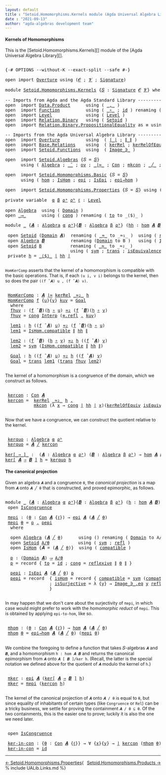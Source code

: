 ```yaml
---
layout: default
title : "Setoid.Homomorphisms.Kernels module (Agda Universal Algebra Library)"
date : "2021-09-13"
author: "agda-algebras development team"
---
```


#### <a id="kernels-of-homomorphisms-of-setoidalgebras">Kernels of Homomorphisms</a>

This is the [Setoid.Homomorphisms.Kernels][] module of the [Agda Universal Algebra Library][].

<pre class="Agda">

<a id="362" class="Symbol">{-#</a> <a id="366" class="Keyword">OPTIONS</a> <a id="374" class="Pragma">--without-K</a> <a id="386" class="Pragma">--exact-split</a> <a id="400" class="Pragma">--safe</a> <a id="407" class="Symbol">#-}</a>

<a id="412" class="Keyword">open</a> <a id="417" class="Keyword">import</a> <a id="424" href="Overture.html" class="Module">Overture</a> <a id="433" class="Keyword">using</a> <a id="439" class="Symbol">(</a><a id="440" href="Overture.Signatures.html#648" class="Generalizable">𝓞</a> <a id="442" class="Symbol">;</a> <a id="444" href="Overture.Signatures.html#650" class="Generalizable">𝓥</a> <a id="446" class="Symbol">;</a> <a id="448" href="Overture.Signatures.html#3264" class="Function">Signature</a><a id="457" class="Symbol">)</a>

<a id="460" class="Keyword">module</a> <a id="467" href="Setoid.Homomorphisms.Kernels.html" class="Module">Setoid.Homomorphisms.Kernels</a> <a id="496" class="Symbol">{</a><a id="497" href="Setoid.Homomorphisms.Kernels.html#497" class="Bound">𝑆</a> <a id="499" class="Symbol">:</a> <a id="501" href="Overture.Signatures.html#3264" class="Function">Signature</a> <a id="511" href="Overture.Signatures.html#648" class="Generalizable">𝓞</a> <a id="513" href="Overture.Signatures.html#650" class="Generalizable">𝓥</a><a id="514" class="Symbol">}</a> <a id="516" class="Keyword">where</a>

<a id="523" class="Comment">-- Imports from Agda and the Agda Standard Library ------------------------------------------</a>
<a id="617" class="Keyword">open</a>  <a id="623" class="Keyword">import</a> <a id="630" href="Data.Product.html" class="Module">Data.Product</a>      <a id="648" class="Keyword">using</a> <a id="654" class="Symbol">(</a> <a id="656" href="Agda.Builtin.Sigma.html#235" class="InductiveConstructor Operator">_,_</a> <a id="660" class="Symbol">)</a>
<a id="662" class="Keyword">open</a>  <a id="668" class="Keyword">import</a> <a id="675" href="Function.html" class="Module">Function</a>          <a id="693" class="Keyword">using</a> <a id="699" class="Symbol">(</a> <a id="701" href="Function.Base.html#1115" class="Function Operator">_∘_</a> <a id="705" class="Symbol">;</a> <a id="707" href="Function.Base.html#704" class="Function">id</a> <a id="710" class="Symbol">)</a> <a id="712" class="Keyword">renaming</a> <a id="721" class="Symbol">(</a> <a id="723" href="Function.Bundles.html#2043" class="Record">Func</a> <a id="728" class="Symbol">to</a> <a id="731" class="Record">_⟶_</a> <a id="735" class="Symbol">)</a>
<a id="737" class="Keyword">open</a>  <a id="743" class="Keyword">import</a> <a id="750" href="Level.html" class="Module">Level</a>             <a id="768" class="Keyword">using</a> <a id="774" class="Symbol">(</a> <a id="776" href="Agda.Primitive.html#742" class="Postulate">Level</a> <a id="782" class="Symbol">)</a>
<a id="784" class="Keyword">open</a>  <a id="790" class="Keyword">import</a> <a id="797" href="Relation.Binary.html" class="Module">Relation.Binary</a>   <a id="815" class="Keyword">using</a> <a id="821" class="Symbol">(</a> <a id="823" href="Relation.Binary.Bundles.html#1095" class="Record">Setoid</a> <a id="830" class="Symbol">)</a>
<a id="832" class="Keyword">open</a>  <a id="838" class="Keyword">import</a> <a id="845" href="Relation.Binary.PropositionalEquality.html" class="Module">Relation.Binary.PropositionalEquality</a> <a id="883" class="Symbol">as</a> <a id="886" class="Module">≡</a> <a id="888" class="Keyword">using</a> <a id="894" class="Symbol">()</a>

<a id="898" class="Comment">-- Imports from the Agda Universal Algebra Library ------------------------------------------</a>
<a id="992" class="Keyword">open</a>  <a id="998" class="Keyword">import</a> <a id="1005" href="Overture.html" class="Module">Overture</a>          <a id="1023" class="Keyword">using</a>  <a id="1030" class="Symbol">(</a> <a id="1032" href="Overture.Basic.html#4325" class="Function Operator">∣_∣</a> <a id="1036" class="Symbol">;</a> <a id="1038" href="Overture.Basic.html#4363" class="Function Operator">∥_∥</a> <a id="1042" class="Symbol">)</a>
<a id="1044" class="Keyword">open</a>  <a id="1050" class="Keyword">import</a> <a id="1057" href="Base.Relations.html" class="Module">Base.Relations</a>    <a id="1075" class="Keyword">using</a>  <a id="1082" class="Symbol">(</a> <a id="1084" href="Base.Relations.Discrete.html#4436" class="Function">kerRel</a> <a id="1091" class="Symbol">;</a> <a id="1093" href="Base.Relations.Discrete.html#4649" class="Function">kerRelOfEquiv</a> <a id="1107" class="Symbol">)</a>
<a id="1109" class="Keyword">open</a>  <a id="1115" class="Keyword">import</a> <a id="1122" href="Setoid.Functions.html" class="Module">Setoid.Functions</a>  <a id="1140" class="Keyword">using</a>  <a id="1147" class="Symbol">(</a> <a id="1149" href="Setoid.Functions.Inverses.html#1811" class="Datatype Operator">Image_∋_</a> <a id="1158" class="Symbol">)</a>

<a id="1161" class="Keyword">open</a>  <a id="1167" class="Keyword">import</a> <a id="1174" href="Setoid.Algebras.html" class="Module">Setoid.Algebras</a> <a id="1190" class="Symbol">{</a><a id="1191" class="Argument">𝑆</a> <a id="1193" class="Symbol">=</a> <a id="1195" href="Setoid.Homomorphisms.Kernels.html#497" class="Bound">𝑆</a><a id="1196" class="Symbol">}</a>
      <a id="1204" class="Keyword">using</a> <a id="1210" class="Symbol">(</a> <a id="1212" href="Setoid.Algebras.Basic.html#2709" class="Record">Algebra</a> <a id="1220" class="Symbol">;</a> <a id="1222" href="Setoid.Algebras.Basic.html#3648" class="Function Operator">_̂_</a> <a id="1226" class="Symbol">;</a> <a id="1228" href="Setoid.Algebras.Basic.html#1081" class="Function">ov</a> <a id="1231" class="Symbol">;</a> <a id="1233" href="Setoid.Algebras.Congruences.html#1805" class="Function Operator">_∣≈_</a> <a id="1238" class="Symbol">;</a> <a id="1240" href="Setoid.Algebras.Congruences.html#3206" class="Function">Con</a> <a id="1244" class="Symbol">;</a> <a id="1246" href="Setoid.Algebras.Congruences.html#2996" class="InductiveConstructor">mkcon</a> <a id="1252" class="Symbol">;</a> <a id="1254" href="Setoid.Algebras.Congruences.html#4240" class="Function Operator">_╱_</a> <a id="1258" class="Symbol">;</a> <a id="1260" href="Setoid.Algebras.Congruences.html#2913" class="Record">IsCongruence</a> <a id="1273" class="Symbol">)</a>

<a id="1276" class="Keyword">open</a>  <a id="1282" class="Keyword">import</a> <a id="1289" href="Setoid.Homomorphisms.Basic.html" class="Module">Setoid.Homomorphisms.Basic</a> <a id="1316" class="Symbol">{</a><a id="1317" class="Argument">𝑆</a> <a id="1319" class="Symbol">=</a> <a id="1321" href="Setoid.Homomorphisms.Kernels.html#497" class="Bound">𝑆</a><a id="1322" class="Symbol">}</a>
      <a id="1330" class="Keyword">using</a> <a id="1336" class="Symbol">(</a> <a id="1338" href="Setoid.Homomorphisms.Basic.html#1919" class="Function">hom</a> <a id="1342" class="Symbol">;</a> <a id="1344" href="Setoid.Homomorphisms.Basic.html#1826" class="Record">IsHom</a> <a id="1350" class="Symbol">;</a> <a id="1352" href="Setoid.Homomorphisms.Basic.html#2542" class="Function">epi</a> <a id="1356" class="Symbol">;</a> <a id="1358" href="Setoid.Homomorphisms.Basic.html#2380" class="Record">IsEpi</a> <a id="1364" class="Symbol">;</a> <a id="1366" href="Setoid.Homomorphisms.Basic.html#2604" class="Function">epi→hom</a> <a id="1374" class="Symbol">)</a>

<a id="1377" class="Keyword">open</a>  <a id="1383" class="Keyword">import</a> <a id="1390" href="Setoid.Homomorphisms.Properties.html" class="Module">Setoid.Homomorphisms.Properties</a> <a id="1422" class="Symbol">{</a><a id="1423" class="Argument">𝑆</a> <a id="1425" class="Symbol">=</a> <a id="1427" href="Setoid.Homomorphisms.Kernels.html#497" class="Bound">𝑆</a><a id="1428" class="Symbol">}</a> <a id="1430" class="Keyword">using</a> <a id="1436" class="Symbol">(</a> <a id="1438" href="Setoid.Homomorphisms.Properties.html#3549" class="Function">𝒾𝒹</a> <a id="1441" class="Symbol">)</a>

<a id="1444" class="Keyword">private</a> <a id="1452" class="Keyword">variable</a>  <a id="1462" href="Setoid.Homomorphisms.Kernels.html#1462" class="Generalizable">α</a> <a id="1464" href="Setoid.Homomorphisms.Kernels.html#1464" class="Generalizable">β</a> <a id="1466" href="Setoid.Homomorphisms.Kernels.html#1466" class="Generalizable">ρᵃ</a> <a id="1469" href="Setoid.Homomorphisms.Kernels.html#1469" class="Generalizable">ρᵇ</a> <a id="1472" href="Setoid.Homomorphisms.Kernels.html#1472" class="Generalizable">ℓ</a> <a id="1474" class="Symbol">:</a> <a id="1476" href="Agda.Primitive.html#742" class="Postulate">Level</a>

<a id="1483" class="Keyword">open</a> <a id="1488" href="Setoid.Algebras.Basic.html#2709" class="Module">Algebra</a>  <a id="1497" class="Keyword">using</a> <a id="1503" class="Symbol">(</a> <a id="1505" href="Setoid.Algebras.Basic.html#2766" class="Field">Domain</a> <a id="1512" class="Symbol">)</a>
<a id="1514" class="Keyword">open</a> <a id="1519" href="Setoid.Homomorphisms.Kernels.html#731" class="Module">_⟶_</a>      <a id="1528" class="Keyword">using</a> <a id="1534" class="Symbol">(</a> <a id="1536" href="Function.Bundles.html#2113" class="Field">cong</a> <a id="1541" class="Symbol">)</a> <a id="1543" class="Keyword">renaming</a> <a id="1552" class="Symbol">(</a> <a id="1554" href="Function.Bundles.html#2094" class="Field">to</a> <a id="1557" class="Symbol">to</a> <a id="1560" class="Field">_⟨$⟩_</a> <a id="1566" class="Symbol">)</a>

<a id="1569" class="Keyword">module</a> <a id="1576" href="Setoid.Homomorphisms.Kernels.html#1576" class="Module">_</a> <a id="1578" class="Symbol">{</a><a id="1579" href="Setoid.Homomorphisms.Kernels.html#1579" class="Bound">𝑨</a> <a id="1581" class="Symbol">:</a> <a id="1583" href="Setoid.Algebras.Basic.html#2709" class="Record">Algebra</a> <a id="1591" href="Setoid.Homomorphisms.Kernels.html#1462" class="Generalizable">α</a> <a id="1593" href="Setoid.Homomorphisms.Kernels.html#1466" class="Generalizable">ρᵃ</a><a id="1595" class="Symbol">}{</a><a id="1597" href="Setoid.Homomorphisms.Kernels.html#1597" class="Bound">𝑩</a> <a id="1599" class="Symbol">:</a> <a id="1601" href="Setoid.Algebras.Basic.html#2709" class="Record">Algebra</a> <a id="1609" href="Setoid.Homomorphisms.Kernels.html#1464" class="Generalizable">β</a> <a id="1611" href="Setoid.Homomorphisms.Kernels.html#1469" class="Generalizable">ρᵇ</a><a id="1613" class="Symbol">}</a> <a id="1615" class="Symbol">(</a><a id="1616" href="Setoid.Homomorphisms.Kernels.html#1616" class="Bound">hh</a> <a id="1619" class="Symbol">:</a> <a id="1621" href="Setoid.Homomorphisms.Basic.html#1919" class="Function">hom</a> <a id="1625" href="Setoid.Homomorphisms.Kernels.html#1579" class="Bound">𝑨</a> <a id="1627" href="Setoid.Homomorphisms.Kernels.html#1597" class="Bound">𝑩</a><a id="1628" class="Symbol">)</a> <a id="1630" class="Keyword">where</a>

 <a id="1638" class="Keyword">open</a> <a id="1643" href="Relation.Binary.Bundles.html#1095" class="Module">Setoid</a> <a id="1650" class="Symbol">(</a><a id="1651" href="Setoid.Algebras.Basic.html#2766" class="Field">Domain</a> <a id="1658" href="Setoid.Homomorphisms.Kernels.html#1579" class="Bound">𝑨</a><a id="1659" class="Symbol">)</a>  <a id="1662" class="Keyword">renaming</a> <a id="1671" class="Symbol">(</a> <a id="1673" href="Relation.Binary.Bundles.html#1184" class="Field Operator">_≈_</a> <a id="1677" class="Symbol">to</a> <a id="1680" class="Field Operator">_≈₁_</a> <a id="1685" class="Symbol">)</a>  <a id="1688" class="Keyword">using</a> <a id="1694" class="Symbol">(</a> <a id="1696" href="Relation.Binary.Structures.html#1674" class="Function">reflexive</a> <a id="1706" class="Symbol">)</a>
 <a id="1709" class="Keyword">open</a> <a id="1714" href="Setoid.Algebras.Basic.html#2709" class="Module">Algebra</a> <a id="1722" href="Setoid.Homomorphisms.Kernels.html#1597" class="Bound">𝑩</a>          <a id="1733" class="Keyword">renaming</a> <a id="1742" class="Symbol">(</a><a id="1743" href="Setoid.Algebras.Basic.html#2766" class="Field">Domain</a> <a id="1750" class="Symbol">to</a> <a id="1753" class="Field">B</a> <a id="1755" class="Symbol">)</a>   <a id="1759" class="Keyword">using</a> <a id="1765" class="Symbol">(</a> <a id="1767" href="Setoid.Algebras.Basic.html#2788" class="Field">Interp</a> <a id="1774" class="Symbol">)</a>
 <a id="1777" class="Keyword">open</a> <a id="1782" href="Relation.Binary.Bundles.html#1095" class="Module">Setoid</a> <a id="1789" href="Setoid.Homomorphisms.Kernels.html#1753" class="Function">B</a>           <a id="1801" class="Keyword">renaming</a> <a id="1810" class="Symbol">(</a> <a id="1812" href="Relation.Binary.Bundles.html#1184" class="Field Operator">_≈_</a> <a id="1816" class="Symbol">to</a> <a id="1819" class="Field Operator">_≈₂_</a> <a id="1824" class="Symbol">)</a>
                         <a id="1851" class="Keyword">using</a> <a id="1857" class="Symbol">(</a> <a id="1859" href="Relation.Binary.Structures.html#1200" class="Function">sym</a> <a id="1863" class="Symbol">;</a> <a id="1865" href="Relation.Binary.Structures.html#1226" class="Function">trans</a> <a id="1871" class="Symbol">;</a> <a id="1873" href="Relation.Binary.Bundles.html#1218" class="Field">isEquivalence</a> <a id="1887" class="Symbol">)</a>
 <a id="1890" class="Keyword">private</a> <a id="1898" href="Setoid.Homomorphisms.Kernels.html#1898" class="Function">h</a> <a id="1900" class="Symbol">=</a> <a id="1902" href="Setoid.Homomorphisms.Kernels.html#1560" class="Field Operator">_⟨$⟩_</a> <a id="1908" href="Overture.Basic.html#4325" class="Function Operator">∣</a> <a id="1910" href="Setoid.Homomorphisms.Kernels.html#1616" class="Bound">hh</a> <a id="1913" href="Overture.Basic.html#4325" class="Function Operator">∣</a>

</pre>

`HomKerComp` asserts that the kernel of a homomorphism is compatible with the basic operations.
That is, if each `(u i, v i)` belongs to the kernel, then so does the pair `((f ̂ 𝑨) u , (f ̂ 𝑨) v)`.

<pre class="Agda">

 <a id="2142" href="Setoid.Homomorphisms.Kernels.html#2142" class="Function">HomKerComp</a> <a id="2153" class="Symbol">:</a> <a id="2155" href="Setoid.Homomorphisms.Kernels.html#1579" class="Bound">𝑨</a> <a id="2157" href="Setoid.Algebras.Congruences.html#1805" class="Function Operator">∣≈</a> <a id="2160" href="Base.Relations.Discrete.html#4436" class="Function">kerRel</a> <a id="2167" href="Setoid.Homomorphisms.Kernels.html#1819" class="Function Operator">_≈₂_</a> <a id="2172" href="Setoid.Homomorphisms.Kernels.html#1898" class="Function">h</a>
 <a id="2175" href="Setoid.Homomorphisms.Kernels.html#2142" class="Function">HomKerComp</a> <a id="2186" href="Setoid.Homomorphisms.Kernels.html#2186" class="Bound">f</a> <a id="2188" class="Symbol">{</a><a id="2189" href="Setoid.Homomorphisms.Kernels.html#2189" class="Bound">u</a><a id="2190" class="Symbol">}{</a><a id="2192" href="Setoid.Homomorphisms.Kernels.html#2192" class="Bound">v</a><a id="2193" class="Symbol">}</a> <a id="2195" href="Setoid.Homomorphisms.Kernels.html#2195" class="Bound">kuv</a> <a id="2199" class="Symbol">=</a> <a id="2201" href="Setoid.Homomorphisms.Kernels.html#2452" class="Function">Goal</a>
  <a id="2208" class="Keyword">where</a>
  <a id="2216" href="Setoid.Homomorphisms.Kernels.html#2216" class="Function">fhuv</a> <a id="2221" class="Symbol">:</a> <a id="2223" class="Symbol">(</a><a id="2224" href="Setoid.Homomorphisms.Kernels.html#2186" class="Bound">f</a> <a id="2226" href="Setoid.Algebras.Basic.html#3648" class="Function Operator">̂</a> <a id="2228" href="Setoid.Homomorphisms.Kernels.html#1597" class="Bound">𝑩</a><a id="2229" class="Symbol">)(</a><a id="2231" href="Setoid.Homomorphisms.Kernels.html#1898" class="Function">h</a> <a id="2233" href="Function.Base.html#1115" class="Function Operator">∘</a> <a id="2235" href="Setoid.Homomorphisms.Kernels.html#2189" class="Bound">u</a><a id="2236" class="Symbol">)</a> <a id="2238" href="Setoid.Homomorphisms.Kernels.html#1819" class="Function Operator">≈₂</a> <a id="2241" class="Symbol">(</a><a id="2242" href="Setoid.Homomorphisms.Kernels.html#2186" class="Bound">f</a> <a id="2244" href="Setoid.Algebras.Basic.html#3648" class="Function Operator">̂</a> <a id="2246" href="Setoid.Homomorphisms.Kernels.html#1597" class="Bound">𝑩</a><a id="2247" class="Symbol">)(</a><a id="2249" href="Setoid.Homomorphisms.Kernels.html#1898" class="Function">h</a> <a id="2251" href="Function.Base.html#1115" class="Function Operator">∘</a> <a id="2253" href="Setoid.Homomorphisms.Kernels.html#2192" class="Bound">v</a><a id="2254" class="Symbol">)</a>
  <a id="2258" href="Setoid.Homomorphisms.Kernels.html#2216" class="Function">fhuv</a> <a id="2263" class="Symbol">=</a> <a id="2265" href="Function.Bundles.html#2113" class="Field">cong</a> <a id="2270" href="Setoid.Algebras.Basic.html#2788" class="Function">Interp</a> <a id="2277" class="Symbol">(</a><a id="2278" href="Agda.Builtin.Equality.html#207" class="InductiveConstructor">≡.refl</a> <a id="2285" href="Agda.Builtin.Sigma.html#235" class="InductiveConstructor Operator">,</a> <a id="2287" href="Setoid.Homomorphisms.Kernels.html#2195" class="Bound">kuv</a><a id="2290" class="Symbol">)</a>

  <a id="2295" href="Setoid.Homomorphisms.Kernels.html#2295" class="Function">lem1</a> <a id="2300" class="Symbol">:</a> <a id="2302" href="Setoid.Homomorphisms.Kernels.html#1898" class="Function">h</a> <a id="2304" class="Symbol">((</a><a id="2306" href="Setoid.Homomorphisms.Kernels.html#2186" class="Bound">f</a> <a id="2308" href="Setoid.Algebras.Basic.html#3648" class="Function Operator">̂</a> <a id="2310" href="Setoid.Homomorphisms.Kernels.html#1579" class="Bound">𝑨</a><a id="2311" class="Symbol">)</a> <a id="2313" href="Setoid.Homomorphisms.Kernels.html#2189" class="Bound">u</a><a id="2314" class="Symbol">)</a> <a id="2316" href="Setoid.Homomorphisms.Kernels.html#1819" class="Function Operator">≈₂</a> <a id="2319" class="Symbol">(</a><a id="2320" href="Setoid.Homomorphisms.Kernels.html#2186" class="Bound">f</a> <a id="2322" href="Setoid.Algebras.Basic.html#3648" class="Function Operator">̂</a> <a id="2324" href="Setoid.Homomorphisms.Kernels.html#1597" class="Bound">𝑩</a><a id="2325" class="Symbol">)(</a><a id="2327" href="Setoid.Homomorphisms.Kernels.html#1898" class="Function">h</a> <a id="2329" href="Function.Base.html#1115" class="Function Operator">∘</a> <a id="2331" href="Setoid.Homomorphisms.Kernels.html#2189" class="Bound">u</a><a id="2332" class="Symbol">)</a>
  <a id="2336" href="Setoid.Homomorphisms.Kernels.html#2295" class="Function">lem1</a> <a id="2341" class="Symbol">=</a> <a id="2343" href="Setoid.Homomorphisms.Basic.html#1887" class="Field">IsHom.compatible</a> <a id="2360" href="Overture.Basic.html#4363" class="Function Operator">∥</a> <a id="2362" href="Setoid.Homomorphisms.Kernels.html#1616" class="Bound">hh</a> <a id="2365" href="Overture.Basic.html#4363" class="Function Operator">∥</a>

  <a id="2370" href="Setoid.Homomorphisms.Kernels.html#2370" class="Function">lem2</a> <a id="2375" class="Symbol">:</a> <a id="2377" class="Symbol">(</a><a id="2378" href="Setoid.Homomorphisms.Kernels.html#2186" class="Bound">f</a> <a id="2380" href="Setoid.Algebras.Basic.html#3648" class="Function Operator">̂</a> <a id="2382" href="Setoid.Homomorphisms.Kernels.html#1597" class="Bound">𝑩</a><a id="2383" class="Symbol">)</a> <a id="2385" class="Symbol">(</a><a id="2386" href="Setoid.Homomorphisms.Kernels.html#1898" class="Function">h</a> <a id="2388" href="Function.Base.html#1115" class="Function Operator">∘</a> <a id="2390" href="Setoid.Homomorphisms.Kernels.html#2192" class="Bound">v</a><a id="2391" class="Symbol">)</a> <a id="2393" href="Setoid.Homomorphisms.Kernels.html#1819" class="Function Operator">≈₂</a> <a id="2396" href="Setoid.Homomorphisms.Kernels.html#1898" class="Function">h</a> <a id="2398" class="Symbol">((</a><a id="2400" href="Setoid.Homomorphisms.Kernels.html#2186" class="Bound">f</a> <a id="2402" href="Setoid.Algebras.Basic.html#3648" class="Function Operator">̂</a> <a id="2404" href="Setoid.Homomorphisms.Kernels.html#1579" class="Bound">𝑨</a><a id="2405" class="Symbol">)</a> <a id="2407" href="Setoid.Homomorphisms.Kernels.html#2192" class="Bound">v</a><a id="2408" class="Symbol">)</a>
  <a id="2412" href="Setoid.Homomorphisms.Kernels.html#2370" class="Function">lem2</a> <a id="2417" class="Symbol">=</a> <a id="2419" href="Relation.Binary.Structures.html#1200" class="Function">sym</a> <a id="2423" class="Symbol">(</a><a id="2424" href="Setoid.Homomorphisms.Basic.html#1887" class="Field">IsHom.compatible</a> <a id="2441" href="Overture.Basic.html#4363" class="Function Operator">∥</a> <a id="2443" href="Setoid.Homomorphisms.Kernels.html#1616" class="Bound">hh</a> <a id="2446" href="Overture.Basic.html#4363" class="Function Operator">∥</a><a id="2447" class="Symbol">)</a>

  <a id="2452" href="Setoid.Homomorphisms.Kernels.html#2452" class="Function">Goal</a> <a id="2457" class="Symbol">:</a> <a id="2459" href="Setoid.Homomorphisms.Kernels.html#1898" class="Function">h</a> <a id="2461" class="Symbol">((</a><a id="2463" href="Setoid.Homomorphisms.Kernels.html#2186" class="Bound">f</a> <a id="2465" href="Setoid.Algebras.Basic.html#3648" class="Function Operator">̂</a> <a id="2467" href="Setoid.Homomorphisms.Kernels.html#1579" class="Bound">𝑨</a><a id="2468" class="Symbol">)</a> <a id="2470" href="Setoid.Homomorphisms.Kernels.html#2189" class="Bound">u</a><a id="2471" class="Symbol">)</a> <a id="2473" href="Setoid.Homomorphisms.Kernels.html#1819" class="Function Operator">≈₂</a> <a id="2476" href="Setoid.Homomorphisms.Kernels.html#1898" class="Function">h</a> <a id="2478" class="Symbol">((</a><a id="2480" href="Setoid.Homomorphisms.Kernels.html#2186" class="Bound">f</a> <a id="2482" href="Setoid.Algebras.Basic.html#3648" class="Function Operator">̂</a> <a id="2484" href="Setoid.Homomorphisms.Kernels.html#1579" class="Bound">𝑨</a><a id="2485" class="Symbol">)</a> <a id="2487" href="Setoid.Homomorphisms.Kernels.html#2192" class="Bound">v</a><a id="2488" class="Symbol">)</a>
  <a id="2492" href="Setoid.Homomorphisms.Kernels.html#2452" class="Function">Goal</a> <a id="2497" class="Symbol">=</a> <a id="2499" href="Relation.Binary.Structures.html#1226" class="Function">trans</a> <a id="2505" href="Setoid.Homomorphisms.Kernels.html#2295" class="Function">lem1</a> <a id="2510" class="Symbol">(</a><a id="2511" href="Relation.Binary.Structures.html#1226" class="Function">trans</a> <a id="2517" href="Setoid.Homomorphisms.Kernels.html#2216" class="Function">fhuv</a> <a id="2522" href="Setoid.Homomorphisms.Kernels.html#2370" class="Function">lem2</a><a id="2526" class="Symbol">)</a>

</pre>

The kernel of a homomorphism is a congruence of the domain, which we construct as follows.

<pre class="Agda">

 <a id="2648" href="Setoid.Homomorphisms.Kernels.html#2648" class="Function">kercon</a> <a id="2655" class="Symbol">:</a> <a id="2657" href="Setoid.Algebras.Congruences.html#3206" class="Function">Con</a> <a id="2661" href="Setoid.Homomorphisms.Kernels.html#1579" class="Bound">𝑨</a>
 <a id="2664" href="Setoid.Homomorphisms.Kernels.html#2648" class="Function">kercon</a> <a id="2671" class="Symbol">=</a>  <a id="2674" href="Base.Relations.Discrete.html#4436" class="Function">kerRel</a> <a id="2681" href="Setoid.Homomorphisms.Kernels.html#1819" class="Function Operator">_≈₂_</a> <a id="2686" href="Setoid.Homomorphisms.Kernels.html#1898" class="Function">h</a> <a id="2688" href="Agda.Builtin.Sigma.html#235" class="InductiveConstructor Operator">,</a>
           <a id="2701" href="Setoid.Algebras.Congruences.html#2996" class="InductiveConstructor">mkcon</a> <a id="2707" class="Symbol">(λ</a> <a id="2710" href="Setoid.Homomorphisms.Kernels.html#2710" class="Bound">x</a> <a id="2712" class="Symbol">→</a> <a id="2714" href="Function.Bundles.html#2113" class="Field">cong</a> <a id="2719" href="Overture.Basic.html#4325" class="Function Operator">∣</a> <a id="2721" href="Setoid.Homomorphisms.Kernels.html#1616" class="Bound">hh</a> <a id="2724" href="Overture.Basic.html#4325" class="Function Operator">∣</a> <a id="2726" href="Setoid.Homomorphisms.Kernels.html#2710" class="Bound">x</a><a id="2727" class="Symbol">)(</a><a id="2729" href="Base.Relations.Discrete.html#4649" class="Function">kerRelOfEquiv</a> <a id="2743" href="Relation.Binary.Bundles.html#1218" class="Function">isEquivalence</a> <a id="2757" href="Setoid.Homomorphisms.Kernels.html#1898" class="Function">h</a><a id="2758" class="Symbol">)(</a><a id="2760" href="Setoid.Homomorphisms.Kernels.html#2142" class="Function">HomKerComp</a><a id="2770" class="Symbol">)</a>

</pre>

Now that we have a congruence, we can construct the quotient relative to the kernel.

<pre class="Agda">

 <a id="2886" href="Setoid.Homomorphisms.Kernels.html#2886" class="Function">kerquo</a> <a id="2893" class="Symbol">:</a> <a id="2895" href="Setoid.Algebras.Basic.html#2709" class="Record">Algebra</a> <a id="2903" href="Setoid.Homomorphisms.Kernels.html#1591" class="Bound">α</a> <a id="2905" href="Setoid.Homomorphisms.Kernels.html#1611" class="Bound">ρᵇ</a>
 <a id="2909" href="Setoid.Homomorphisms.Kernels.html#2886" class="Function">kerquo</a> <a id="2916" class="Symbol">=</a> <a id="2918" href="Setoid.Homomorphisms.Kernels.html#1579" class="Bound">𝑨</a> <a id="2920" href="Setoid.Algebras.Congruences.html#4240" class="Function Operator">╱</a> <a id="2922" href="Setoid.Homomorphisms.Kernels.html#2648" class="Function">kercon</a>

<a id="ker[_⇒_]_"></a><a id="2930" href="Setoid.Homomorphisms.Kernels.html#2930" class="Function Operator">ker[_⇒_]_</a> <a id="2940" class="Symbol">:</a>  <a id="2943" class="Symbol">(</a><a id="2944" href="Setoid.Homomorphisms.Kernels.html#2944" class="Bound">𝑨</a> <a id="2946" class="Symbol">:</a> <a id="2948" href="Setoid.Algebras.Basic.html#2709" class="Record">Algebra</a> <a id="2956" href="Setoid.Homomorphisms.Kernels.html#1462" class="Generalizable">α</a> <a id="2958" href="Setoid.Homomorphisms.Kernels.html#1466" class="Generalizable">ρᵃ</a><a id="2960" class="Symbol">)</a> <a id="2962" class="Symbol">(</a><a id="2963" href="Setoid.Homomorphisms.Kernels.html#2963" class="Bound">𝑩</a> <a id="2965" class="Symbol">:</a> <a id="2967" href="Setoid.Algebras.Basic.html#2709" class="Record">Algebra</a> <a id="2975" href="Setoid.Homomorphisms.Kernels.html#1464" class="Generalizable">β</a> <a id="2977" href="Setoid.Homomorphisms.Kernels.html#1469" class="Generalizable">ρᵇ</a><a id="2979" class="Symbol">)</a> <a id="2981" class="Symbol">→</a> <a id="2983" href="Setoid.Homomorphisms.Basic.html#1919" class="Function">hom</a> <a id="2987" href="Setoid.Homomorphisms.Kernels.html#2944" class="Bound">𝑨</a> <a id="2989" href="Setoid.Homomorphisms.Kernels.html#2963" class="Bound">𝑩</a> <a id="2991" class="Symbol">→</a> <a id="2993" href="Setoid.Algebras.Basic.html#2709" class="Record">Algebra</a> <a id="3001" class="Symbol">_</a> <a id="3003" class="Symbol">_</a>
<a id="3005" href="Setoid.Homomorphisms.Kernels.html#2930" class="Function Operator">ker[</a> <a id="3010" href="Setoid.Homomorphisms.Kernels.html#3010" class="Bound">𝑨</a> <a id="3012" href="Setoid.Homomorphisms.Kernels.html#2930" class="Function Operator">⇒</a> <a id="3014" href="Setoid.Homomorphisms.Kernels.html#3014" class="Bound">𝑩</a> <a id="3016" href="Setoid.Homomorphisms.Kernels.html#2930" class="Function Operator">]</a> <a id="3018" href="Setoid.Homomorphisms.Kernels.html#3018" class="Bound">h</a> <a id="3020" class="Symbol">=</a> <a id="3022" href="Setoid.Homomorphisms.Kernels.html#2886" class="Function">kerquo</a> <a id="3029" href="Setoid.Homomorphisms.Kernels.html#3018" class="Bound">h</a>
</pre>


#### <a id="the-canonical-projection">The canonical projection</a>

Given an algebra `𝑨` and a congruence `θ`, the *canonical projection* is a map from `𝑨` onto `𝑨 ╱ θ` that is constructed, and proved epimorphic, as follows.

<pre class="Agda">

<a id="3284" class="Keyword">module</a> <a id="3291" href="Setoid.Homomorphisms.Kernels.html#3291" class="Module">_</a> <a id="3293" class="Symbol">{</a><a id="3294" href="Setoid.Homomorphisms.Kernels.html#3294" class="Bound">𝑨</a> <a id="3296" class="Symbol">:</a> <a id="3298" href="Setoid.Algebras.Basic.html#2709" class="Record">Algebra</a> <a id="3306" href="Setoid.Homomorphisms.Kernels.html#1462" class="Generalizable">α</a> <a id="3308" href="Setoid.Homomorphisms.Kernels.html#1466" class="Generalizable">ρᵃ</a><a id="3310" class="Symbol">}{</a><a id="3312" href="Setoid.Homomorphisms.Kernels.html#3312" class="Bound">𝑩</a> <a id="3314" class="Symbol">:</a> <a id="3316" href="Setoid.Algebras.Basic.html#2709" class="Record">Algebra</a> <a id="3324" href="Setoid.Homomorphisms.Kernels.html#1464" class="Generalizable">β</a> <a id="3326" href="Setoid.Homomorphisms.Kernels.html#1469" class="Generalizable">ρᵇ</a><a id="3328" class="Symbol">}</a> <a id="3330" class="Symbol">(</a><a id="3331" href="Setoid.Homomorphisms.Kernels.html#3331" class="Bound">h</a> <a id="3333" class="Symbol">:</a> <a id="3335" href="Setoid.Homomorphisms.Basic.html#1919" class="Function">hom</a> <a id="3339" href="Setoid.Homomorphisms.Kernels.html#3294" class="Bound">𝑨</a> <a id="3341" href="Setoid.Homomorphisms.Kernels.html#3312" class="Bound">𝑩</a><a id="3342" class="Symbol">)</a> <a id="3344" class="Keyword">where</a>
 <a id="3351" class="Keyword">open</a> <a id="3356" href="Setoid.Algebras.Congruences.html#2913" class="Module">IsCongruence</a>

 <a id="3371" href="Setoid.Homomorphisms.Kernels.html#3371" class="Function">πepi</a> <a id="3376" class="Symbol">:</a> <a id="3378" class="Symbol">(</a><a id="3379" href="Setoid.Homomorphisms.Kernels.html#3379" class="Bound">θ</a> <a id="3381" class="Symbol">:</a> <a id="3383" href="Setoid.Algebras.Congruences.html#3206" class="Function">Con</a> <a id="3387" href="Setoid.Homomorphisms.Kernels.html#3294" class="Bound">𝑨</a> <a id="3389" class="Symbol">{</a><a id="3390" href="Setoid.Homomorphisms.Kernels.html#1472" class="Generalizable">ℓ</a><a id="3391" class="Symbol">})</a> <a id="3394" class="Symbol">→</a> <a id="3396" href="Setoid.Homomorphisms.Basic.html#2542" class="Function">epi</a> <a id="3400" href="Setoid.Homomorphisms.Kernels.html#3294" class="Bound">𝑨</a> <a id="3402" class="Symbol">(</a><a id="3403" href="Setoid.Homomorphisms.Kernels.html#3294" class="Bound">𝑨</a> <a id="3405" href="Setoid.Algebras.Congruences.html#4240" class="Function Operator">╱</a> <a id="3407" href="Setoid.Homomorphisms.Kernels.html#3379" class="Bound">θ</a><a id="3408" class="Symbol">)</a>
 <a id="3411" href="Setoid.Homomorphisms.Kernels.html#3371" class="Function">πepi</a> <a id="3416" href="Setoid.Homomorphisms.Kernels.html#3416" class="Bound">θ</a> <a id="3418" class="Symbol">=</a> <a id="3420" href="Setoid.Homomorphisms.Kernels.html#3603" class="Function">p</a> <a id="3422" href="Agda.Builtin.Sigma.html#235" class="InductiveConstructor Operator">,</a> <a id="3424" href="Setoid.Homomorphisms.Kernels.html#3677" class="Function">pepi</a>
  <a id="3431" class="Keyword">where</a>

  <a id="3440" class="Keyword">open</a> <a id="3445" href="Setoid.Algebras.Basic.html#2709" class="Module">Algebra</a> <a id="3453" class="Symbol">(</a><a id="3454" href="Setoid.Homomorphisms.Kernels.html#3294" class="Bound">𝑨</a> <a id="3456" href="Setoid.Algebras.Congruences.html#4240" class="Function Operator">╱</a> <a id="3458" href="Setoid.Homomorphisms.Kernels.html#3416" class="Bound">θ</a><a id="3459" class="Symbol">)</a>      <a id="3466" class="Keyword">using</a> <a id="3472" class="Symbol">()</a> <a id="3475" class="Keyword">renaming</a> <a id="3484" class="Symbol">(</a> <a id="3486" href="Setoid.Algebras.Basic.html#2766" class="Field">Domain</a> <a id="3493" class="Symbol">to</a> <a id="3496" class="Field">A/θ</a> <a id="3500" class="Symbol">)</a>
  <a id="3504" class="Keyword">open</a> <a id="3509" href="Relation.Binary.Bundles.html#1095" class="Module">Setoid</a> <a id="3516" href="Setoid.Homomorphisms.Kernels.html#3496" class="Function">A/θ</a>           <a id="3530" class="Keyword">using</a> <a id="3536" class="Symbol">(</a> <a id="3538" href="Relation.Binary.Structures.html#1200" class="Function">sym</a> <a id="3542" class="Symbol">;</a> <a id="3544" href="Relation.Binary.Structures.html#1596" class="Function">refl</a> <a id="3549" class="Symbol">)</a>
  <a id="3553" class="Keyword">open</a> <a id="3558" href="Setoid.Homomorphisms.Basic.html#1826" class="Module">IsHom</a> <a id="3564" class="Symbol">{</a><a id="3565" class="Argument">𝑨</a> <a id="3567" class="Symbol">=</a> <a id="3569" class="Symbol">(</a><a id="3570" href="Setoid.Homomorphisms.Kernels.html#3294" class="Bound">𝑨</a> <a id="3572" href="Setoid.Algebras.Congruences.html#4240" class="Function Operator">╱</a> <a id="3574" href="Setoid.Homomorphisms.Kernels.html#3416" class="Bound">θ</a><a id="3575" class="Symbol">)}</a>  <a id="3579" class="Keyword">using</a> <a id="3585" class="Symbol">(</a> <a id="3587" href="Setoid.Homomorphisms.Basic.html#1887" class="Field">compatible</a> <a id="3598" class="Symbol">)</a>

  <a id="3603" href="Setoid.Homomorphisms.Kernels.html#3603" class="Function">p</a> <a id="3605" class="Symbol">:</a> <a id="3607" class="Symbol">(</a><a id="3608" href="Setoid.Algebras.Basic.html#2766" class="Field">Domain</a> <a id="3615" href="Setoid.Homomorphisms.Kernels.html#3294" class="Bound">𝑨</a><a id="3616" class="Symbol">)</a> <a id="3618" href="Setoid.Homomorphisms.Kernels.html#731" class="Record Operator">⟶</a> <a id="3620" href="Setoid.Homomorphisms.Kernels.html#3496" class="Function">A/θ</a>
  <a id="3626" href="Setoid.Homomorphisms.Kernels.html#3603" class="Function">p</a> <a id="3628" class="Symbol">=</a> <a id="3630" class="Keyword">record</a> <a id="3637" class="Symbol">{</a> <a id="3639" href="Function.Bundles.html#2094" class="Field">to</a> <a id="3642" class="Symbol">=</a> <a id="3644" href="Function.Base.html#704" class="Function">id</a> <a id="3647" class="Symbol">;</a> <a id="3649" href="Function.Bundles.html#2113" class="Field">cong</a> <a id="3654" class="Symbol">=</a> <a id="3656" href="Setoid.Algebras.Congruences.html#3013" class="Field">reflexive</a> <a id="3666" href="Overture.Basic.html#4363" class="Function Operator">∥</a> <a id="3668" href="Setoid.Homomorphisms.Kernels.html#3416" class="Bound">θ</a> <a id="3670" href="Overture.Basic.html#4363" class="Function Operator">∥</a> <a id="3672" class="Symbol">}</a>

  <a id="3677" href="Setoid.Homomorphisms.Kernels.html#3677" class="Function">pepi</a> <a id="3682" class="Symbol">:</a> <a id="3684" href="Setoid.Homomorphisms.Basic.html#2380" class="Record">IsEpi</a> <a id="3690" href="Setoid.Homomorphisms.Kernels.html#3294" class="Bound">𝑨</a> <a id="3692" class="Symbol">(</a><a id="3693" href="Setoid.Homomorphisms.Kernels.html#3294" class="Bound">𝑨</a> <a id="3695" href="Setoid.Algebras.Congruences.html#4240" class="Function Operator">╱</a> <a id="3697" href="Setoid.Homomorphisms.Kernels.html#3416" class="Bound">θ</a><a id="3698" class="Symbol">)</a> <a id="3700" href="Setoid.Homomorphisms.Kernels.html#3603" class="Function">p</a>
  <a id="3704" href="Setoid.Homomorphisms.Kernels.html#3677" class="Function">pepi</a> <a id="3709" class="Symbol">=</a> <a id="3711" class="Keyword">record</a>  <a id="3719" class="Symbol">{</a> <a id="3721" href="Setoid.Homomorphisms.Basic.html#2448" class="Field">isHom</a> <a id="3727" class="Symbol">=</a> <a id="3729" class="Keyword">record</a> <a id="3736" class="Symbol">{</a> <a id="3738" href="Setoid.Homomorphisms.Basic.html#1887" class="Field">compatible</a> <a id="3749" class="Symbol">=</a> <a id="3751" href="Relation.Binary.Structures.html#1200" class="Function">sym</a> <a id="3755" class="Symbol">(</a><a id="3756" href="Setoid.Homomorphisms.Basic.html#1887" class="Field">compatible</a> <a id="3767" href="Overture.Basic.html#4363" class="Function Operator">∥</a> <a id="3769" href="Setoid.Homomorphisms.Properties.html#3549" class="Function">𝒾𝒹</a> <a id="3772" href="Overture.Basic.html#4363" class="Function Operator">∥</a><a id="3773" class="Symbol">)</a> <a id="3775" class="Symbol">}</a>
                 <a id="3794" class="Symbol">;</a> <a id="3796" href="Setoid.Homomorphisms.Basic.html#2467" class="Field">isSurjective</a> <a id="3809" class="Symbol">=</a> <a id="3811" class="Symbol">λ</a> <a id="3813" class="Symbol">{</a><a id="3814" href="Setoid.Homomorphisms.Kernels.html#3814" class="Bound">y</a><a id="3815" class="Symbol">}</a> <a id="3817" class="Symbol">→</a> <a id="3819" href="Setoid.Functions.Inverses.html#1864" class="InductiveConstructor">Image_∋_.eq</a> <a id="3831" href="Setoid.Homomorphisms.Kernels.html#3814" class="Bound">y</a> <a id="3833" href="Relation.Binary.Structures.html#1596" class="Function">refl</a>
                 <a id="3855" class="Symbol">}</a>

</pre>

In may happen that we don't care about the surjectivity of `πepi`, in which
case would might prefer to work with the *homomorphic reduct* of `πepi`.
This is obtained by applying `epi-to-hom`, like so.

<pre class="Agda">

 <a id="4087" href="Setoid.Homomorphisms.Kernels.html#4087" class="Function">πhom</a> <a id="4092" class="Symbol">:</a> <a id="4094" class="Symbol">(</a><a id="4095" href="Setoid.Homomorphisms.Kernels.html#4095" class="Bound">θ</a> <a id="4097" class="Symbol">:</a> <a id="4099" href="Setoid.Algebras.Congruences.html#3206" class="Function">Con</a> <a id="4103" href="Setoid.Homomorphisms.Kernels.html#3294" class="Bound">𝑨</a> <a id="4105" class="Symbol">{</a><a id="4106" href="Setoid.Homomorphisms.Kernels.html#1472" class="Generalizable">ℓ</a><a id="4107" class="Symbol">})</a> <a id="4110" class="Symbol">→</a> <a id="4112" href="Setoid.Homomorphisms.Basic.html#1919" class="Function">hom</a> <a id="4116" href="Setoid.Homomorphisms.Kernels.html#3294" class="Bound">𝑨</a> <a id="4118" class="Symbol">(</a><a id="4119" href="Setoid.Homomorphisms.Kernels.html#3294" class="Bound">𝑨</a> <a id="4121" href="Setoid.Algebras.Congruences.html#4240" class="Function Operator">╱</a> <a id="4123" href="Setoid.Homomorphisms.Kernels.html#4095" class="Bound">θ</a><a id="4124" class="Symbol">)</a>
 <a id="4127" href="Setoid.Homomorphisms.Kernels.html#4087" class="Function">πhom</a> <a id="4132" href="Setoid.Homomorphisms.Kernels.html#4132" class="Bound">θ</a> <a id="4134" class="Symbol">=</a> <a id="4136" href="Setoid.Homomorphisms.Basic.html#2604" class="Function">epi→hom</a> <a id="4144" href="Setoid.Homomorphisms.Kernels.html#3294" class="Bound">𝑨</a> <a id="4146" class="Symbol">(</a><a id="4147" href="Setoid.Homomorphisms.Kernels.html#3294" class="Bound">𝑨</a> <a id="4149" href="Setoid.Algebras.Congruences.html#4240" class="Function Operator">╱</a> <a id="4151" href="Setoid.Homomorphisms.Kernels.html#4132" class="Bound">θ</a><a id="4152" class="Symbol">)</a> <a id="4154" class="Symbol">(</a><a id="4155" href="Setoid.Homomorphisms.Kernels.html#3371" class="Function">πepi</a> <a id="4160" href="Setoid.Homomorphisms.Kernels.html#4132" class="Bound">θ</a><a id="4161" class="Symbol">)</a>

</pre>

We combine the foregoing to define a function that takes 𝑆-algebras `𝑨` and `𝑩`,
and a homomorphism `h : hom 𝑨 𝑩` and returns the canonical epimorphism from `𝑨`
onto `𝑨 [ 𝑩 ]/ker h`. (Recall, the latter is the special notation we defined
above for the quotient of `𝑨` modulo the kernel of `h`.)

<pre class="Agda">

 <a id="4487" href="Setoid.Homomorphisms.Kernels.html#4487" class="Function">πker</a> <a id="4492" class="Symbol">:</a> <a id="4494" href="Setoid.Homomorphisms.Basic.html#2542" class="Function">epi</a> <a id="4498" href="Setoid.Homomorphisms.Kernels.html#3294" class="Bound">𝑨</a> <a id="4500" class="Symbol">(</a><a id="4501" href="Setoid.Homomorphisms.Kernels.html#2930" class="Function Operator">ker[</a> <a id="4506" href="Setoid.Homomorphisms.Kernels.html#3294" class="Bound">𝑨</a> <a id="4508" href="Setoid.Homomorphisms.Kernels.html#2930" class="Function Operator">⇒</a> <a id="4510" href="Setoid.Homomorphisms.Kernels.html#3312" class="Bound">𝑩</a> <a id="4512" href="Setoid.Homomorphisms.Kernels.html#2930" class="Function Operator">]</a> <a id="4514" href="Setoid.Homomorphisms.Kernels.html#3331" class="Bound">h</a><a id="4515" class="Symbol">)</a>
 <a id="4518" href="Setoid.Homomorphisms.Kernels.html#4487" class="Function">πker</a> <a id="4523" class="Symbol">=</a> <a id="4525" href="Setoid.Homomorphisms.Kernels.html#3371" class="Function">πepi</a> <a id="4530" class="Symbol">(</a><a id="4531" href="Setoid.Homomorphisms.Kernels.html#2648" class="Function">kercon</a> <a id="4538" href="Setoid.Homomorphisms.Kernels.html#3331" class="Bound">h</a><a id="4539" class="Symbol">)</a>

</pre>

The kernel of the canonical projection of `𝑨` onto `𝑨 / θ` is equal to `θ`,
but since equality of inhabitants of certain types (like `Congruence` or `Rel`)
can be a tricky business, we settle for proving the containment `𝑨 / θ ⊆ θ`.
Of the two containments, this is the easier one to prove; luckily it is also
the one we need later.

<pre class="Agda">

 <a id="4903" class="Keyword">open</a> <a id="4908" href="Setoid.Algebras.Congruences.html#2913" class="Module">IsCongruence</a>

 <a id="4923" href="Setoid.Homomorphisms.Kernels.html#4923" class="Function">ker-in-con</a> <a id="4934" class="Symbol">:</a> <a id="4936" class="Symbol">{</a><a id="4937" href="Setoid.Homomorphisms.Kernels.html#4937" class="Bound">θ</a> <a id="4939" class="Symbol">:</a> <a id="4941" href="Setoid.Algebras.Congruences.html#3206" class="Function">Con</a> <a id="4945" href="Setoid.Homomorphisms.Kernels.html#3294" class="Bound">𝑨</a> <a id="4947" class="Symbol">{</a><a id="4948" href="Setoid.Homomorphisms.Kernels.html#1472" class="Generalizable">ℓ</a><a id="4949" class="Symbol">}}</a> <a id="4952" class="Symbol">→</a> <a id="4954" class="Symbol">∀</a> <a id="4956" class="Symbol">{</a><a id="4957" href="Setoid.Homomorphisms.Kernels.html#4957" class="Bound">x</a><a id="4958" class="Symbol">}{</a><a id="4960" href="Setoid.Homomorphisms.Kernels.html#4960" class="Bound">y</a><a id="4961" class="Symbol">}</a> <a id="4963" class="Symbol">→</a> <a id="4965" href="Overture.Basic.html#4325" class="Function Operator">∣</a> <a id="4967" href="Setoid.Homomorphisms.Kernels.html#2648" class="Function">kercon</a> <a id="4974" class="Symbol">(</a><a id="4975" href="Setoid.Homomorphisms.Kernels.html#4087" class="Function">πhom</a> <a id="4980" href="Setoid.Homomorphisms.Kernels.html#4937" class="Bound">θ</a><a id="4981" class="Symbol">)</a> <a id="4983" href="Overture.Basic.html#4325" class="Function Operator">∣</a> <a id="4985" href="Setoid.Homomorphisms.Kernels.html#4957" class="Bound">x</a> <a id="4987" href="Setoid.Homomorphisms.Kernels.html#4960" class="Bound">y</a> <a id="4989" class="Symbol">→</a>  <a id="4992" href="Overture.Basic.html#4325" class="Function Operator">∣</a> <a id="4994" href="Setoid.Homomorphisms.Kernels.html#4937" class="Bound">θ</a> <a id="4996" href="Overture.Basic.html#4325" class="Function Operator">∣</a> <a id="4998" href="Setoid.Homomorphisms.Kernels.html#4957" class="Bound">x</a> <a id="5000" href="Setoid.Homomorphisms.Kernels.html#4960" class="Bound">y</a>
 <a id="5003" href="Setoid.Homomorphisms.Kernels.html#4923" class="Function">ker-in-con</a> <a id="5014" class="Symbol">=</a> <a id="5016" href="Function.Base.html#704" class="Function">id</a>
</pre>

--------------------------------

<span style="float:left;">[← Setoid.Homomorphisms.Properties](Setoid.Homomorphisms.Properties.html)</span>
<span style="float:right;">[Setoid.Homomorphisms.Products →](Setoid.Homomorphisms.Products.html)</span>

{% include UALib.Links.md %}
